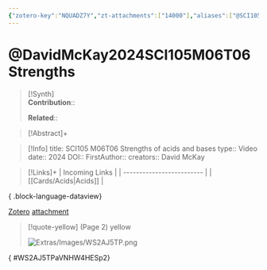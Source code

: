 ```yaml
---
{"zotero-key":"NQUADZ7Y","zt-attachments":["14000"],"aliases":["@SCI105 M06T06 Strengths of acids and bases"],"keywords":["✅"],"FirstAuthor":"[[ David McKay]]","tags":["source/video","Uni/SCI105"],"dg-publish":true,"permalink":"/sources/david-mc-kay2024-sci-105-m06-t06-strengths/","dgPassFrontmatter":true}
---
```


# @DavidMcKay2024SCI105M06T06Strengths

>[!Synth]  
>**Contribution**::  
>  
>**Related**:: 
>  

> [!Abstract]+
> 

> [!Info]
> title: SCI105 M06T06 Strengths of acids and bases
> type:: Video 
> date:: 2024
> DOI:: 
> FirstAuthor:: 
> creators:: David McKay

> [!Links]+
>  | Incoming Links            |
> | ------------------------- |
> | [[Cards/Acids\|Acids]] |
> 
{ .block-language-dataview}


[Zotero](zotero://select/library/items/NQUADZ7Y) [attachment](<file:///Users/nathanmaxwell/Zotero/storage/VNHW4HES/David%20McKay%20-%202024%20-%20SCI105%20M05T06%20Strengths%20of%20acids%20and%20bases.pdf>)

> [!quote-yellow] (Page 2) yellow
> 
> ![Extras/Images/WS2AJ5TP.png](/img/user/Extras/Images/WS2AJ5TP.png)
>
{ #WS2AJ5TPaVNHW4HESp2}

